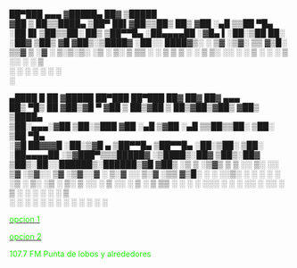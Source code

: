 

 ██▀███   ▄▄▄      ▓█████▄  ██▓ ▒█████  
▓██ ▒ ██▒▒████▄    ▒██▀ ██▌▓██▒▒██▒  ██▒
▓██ ░▄█ ▒▒██  ▀█▄  ░██   █▌▒██▒▒██░  ██▒
▒██▀▀█▄  ░██▄▄▄▄██ ░▓█▄   ▌░██░▒██   ██░
░██▓ ▒██▒ ▓█   ▓██▒░▒████▓ ░██░░ ████▓▒░
░ ▒▓ ░▒▓░ ▒▒   ▓▒█░ ▒▒▓  ▒ ░▓  ░ ▒░▒░▒░ 
  ░▒ ░ ▒░  ▒   ▒▒ ░ ░ ▒  ▒  ▒ ░  ░ ▒ ▒░ 
  ░░   ░   ░   ▒    ░ ░  ░  ▒ ░░ ░ ░ ▒  
   ░           ░  ░   ░     ░      ░ ░  
                    ░                   



  ▄████  █    ██ ▓█████  ██▀███   ██▀███   ██▓ ██▓     ██▓    ▄▄▄      
 ██▒ ▀█▒ ██  ▓██▒▓█   ▀ ▓██ ▒ ██▒▓██ ▒ ██▒▓██▒▓██▒    ▓██▒   ▒████▄    
▒██░▄▄▄░▓██  ▒██░▒███   ▓██ ░▄█ ▒▓██ ░▄█ ▒▒██▒▒██░    ▒██░   ▒██  ▀█▄  
░▓█  ██▓▓▓█  ░██░▒▓█  ▄ ▒██▀▀█▄  ▒██▀▀█▄  ░██░▒██░    ▒██░   ░██▄▄▄▄██ 
░▒▓███▀▒▒▒█████▓ ░▒████▒░██▓ ▒██▒░██▓ ▒██▒░██░░██████▒░██████▒▓█   ▓██▒
 ░▒   ▒ ░▒▓▒ ▒ ▒ ░░ ▒░ ░░ ▒▓ ░▒▓░░ ▒▓ ░▒▓░░▓  ░ ▒░▓  ░░ ▒░▓  ░▒▒   ▓▒█░
  ░   ░ ░░▒░ ░ ░  ░ ░  ░  ░▒ ░ ▒░  ░▒ ░ ▒░ ▒ ░░ ░ ▒  ░░ ░ ▒  ░ ▒   ▒▒ ░
░ ░   ░  ░░░ ░ ░    ░     ░░   ░   ░░   ░  ▒ ░  ░ ░     ░ ░    ░   ▒   
      ░    ░        ░  ░   ░        ░      ░      ░  ░    ░  ░     ░  ░
                                                                       




                                             	  
<p>
<p>
<a href="http://giss.tv:8001/guerrillaradio.ogg"><div><font color="#1ee907">opcion 1</font></div></a>
<p>
<a href="https://guerrillaradio.github.io/prendelaradio/"><div><font color="#1ee907">opcion 2</font></div></a>
<p>
<p>
<div><font color="#1ee907">107.7 FM Punta de lobos y alrededores</font></div>
 
